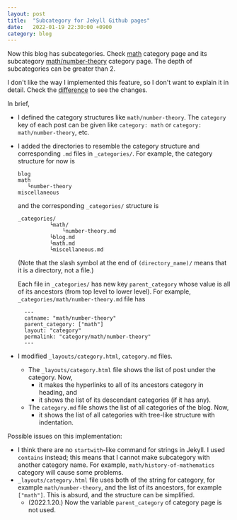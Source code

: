 ```yaml
---
layout: post
title:  "Subcategory for Jekyll Github pages"
date:   2022-01-19 22:30:00 +0900
category: blog
---
```

Now this blog has subcategories. Check [math](https://hojin-kim.github.io/category/math) category page and its subcategory [math/number-theory](https://hojin-kim.github.io/category/math/number-theory) category page. The depth of subcategories can be greater than 2.

I don't like the way I implemented this feature, so I don't want to explain it in detail. Check the [difference](https://github.com/hojin-kim/hojin-kim.github.io/commit/a44f42d5ab9325a0d684d625407e7e10ce74a54c) to see the changes.

In brief, 
* I defined the category structures like `math/number-theory`. The `category` key of each post can be given like `category: math` or `category: math/number-theory`, etc.
* I added the directories to resemble the category structure and corresponding `.md` files in `_categories/`. For example, the category structure for now is
    ```
    blog
    math
       └number-theory
    miscellaneous
    ```
  and the corresponding `_categories/` structure is 

    ```
    _categories/
              └math/
                  └number-theory.md
              └blog.md
              └math.md
              └miscellaneous.md
    ```
    (Note that the slash symbol at the end of `(directory_name)/` means that it is a directory, not a file.)
  
  Each file in `_categories/` has new key `parent_category` whose value is all of its ancestors (from top level to lower level). For example, `_categories/math/number-theory.md` file has 
  ```
    ---
    catname: "math/number-theory"
    parent_category: ["math"]
    layout: "category"
    permalink: "category/math/number-theory"
    ---
  ```
  
*  I modified `_layouts/category.html`, `category.md` files.
    * The `_layouts/category.html` file shows the list of post under the category. Now,
        * it makes the hyperlinks to all of its ancestors category in heading, and 
        * it shows the list of its descendant categories (if it has any).
    * The `category.md` file shows the list of all categories of the blog. Now,
        * it shows the list of all categories with tree-like structure with indentation.

Possible issues on this implementation:
* I think there are no `startwith`-like command for strings in Jekyll. I used `contains` instead; this means that I cannot make subcategory with another category name. For example, `math/history-of-mathematics` category will cause some problems.
* `_layouts/category.html` file uses both of the string for category, for example `math/number-theory`, and the list of its ancestors, for example `["math"]`. This is absurd, and the structure can be simplified. 
  * (2022.1.20.) Now the variable `parent_category` of category page is not used.